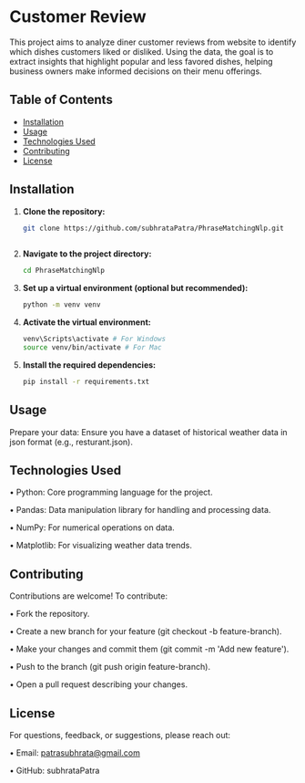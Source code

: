 # Customer Review

This project aims to analyze diner customer reviews from website to identify which dishes customers liked or disliked. Using the data, the goal is to extract insights that highlight popular and less favored dishes, helping business owners make informed decisions on their menu offerings.

## Table of Contents

- [Installation](#installation)
- [Usage](#usage)
- [Technologies Used](#technologies-used)
- [Contributing](#contributing)
- [License](#license)

## Installation

1. **Clone the repository:**
   ```bash
   git clone https://github.com/subhrataPatra/PhraseMatchingNlp.git
  
2. **Navigate to the project directory:**
    ```bash
    cd PhraseMatchingNlp
3. **Set up a virtual environment (optional but recommended):**
    ```bash
    python -m venv venv
4. **Activate the virtual environment:**
    ```bash
    venv\Scripts\activate # For Windows
    source venv/bin/activate # For Mac
6. **Install the required dependencies:**
    ```bash
    pip install -r requirements.txt

## Usage

Prepare your data: Ensure you have a dataset of historical weather data in json format (e.g., resturant.json).


## Technologies Used
  • Python: Core programming language for the project.
  
  • Pandas: Data manipulation library for handling and processing data.
  
  • NumPy: For numerical operations on data.

  • Matplotlib: For visualizing weather data trends.
## Contributing
Contributions are welcome! To contribute:

  • Fork the repository.

  • Create a new branch for your feature (git checkout -b feature-branch).

  • Make your changes and commit them (git commit -m 'Add new feature').

  • Push to the branch (git push origin feature-branch).

  • Open a pull request describing your changes.

## License
For questions, feedback, or suggestions, please reach out:

  • Email: patrasubhrata@gmail.com
  
  • GitHub: subhrataPatra


